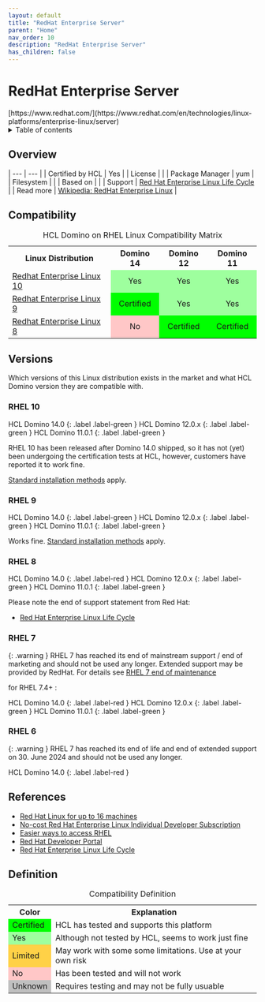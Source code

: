 ```yaml
---
layout: default
title: "RedHat Enterprise Server"
parent: "Home"
nav_order: 10
description: "RedHat Enterprise Server"
has_children: false
---
```

<h1>RedHat Enterprise Server</h1>
[https://www.redhat.com/](https://www.redhat.com/en/technologies/linux-platforms/enterprise-linux/server)

<details close markdown="block">
  <summary>
    Table of contents
  </summary>
  {: .text-delta }
1. TOC
{:toc}
</details>

## Overview

| --- | --- |
| Certified by HCL | Yes |
| License         |    |
| Package Manager | yum |
| Filesystem      |    |
| Based on        |    |
| Support         | [Red Hat Enterprise Linux Life Cycle](https://access.redhat.com/support/policy/updates/errata#Extended_Life_Cycle_Phase) |
| Read more       | [Wikipedia: RedHat Enterprise Linux](https://en.wikipedia.org/wiki/Red_Hat_Enterprise_Linux) |

## Compatibility

<table>
  <caption>HCL Domino on RHEL Linux Compatibility Matrix</caption>
  <tbody>
    <tr>
      <th>Linux Distribution</th>
      <th>Domino 14</th>
      <th>Domino 12</th>
      <th>Domino 11</th>
    </tr>
    <tr>
      <td><a href="#rhel-10">Redhat Enterprise Linux 10</a></td>
      <td style="background:#9EFF9E;text-align:center;" >Yes</td>
      <td style="background:#9EFF9E;text-align:center;" >Yes</td>
      <td style="background:#9EFF9E;text-align:center;" >Yes</td>
    </tr>
    <tr>
      <td><a href="#rhel-9">Redhat Enterprise Linux 9</a></td>
      <td style="background:#00FF00;text-align:center;" >Certified</td>
      <td style="background:#9EFF9E;text-align:center;" >Yes</td>
      <td style="background:#9EFF9E;text-align:center;" >Yes</td>
    </tr>
    <tr>
      <td><a href="#rhel-8">Redhat Enterprise Linux 8</a></td>
      <td style="background:#FFC7C7;text-align:center;" >No</td>
      <td style="background:#00FF00;text-align:center;" >Certified</td>
      <td style="background:#00FF00;text-align:center;" >Certified</td>
    </tr>
  </tbody>
</table>

## Versions
Which versions of this Linux distribution exists in the market and what HCL Domino version they are compatible with.

### RHEL 10

HCL Domino 14.0
{: .label .label-green }
HCL Domino 12.0.x
{: .label .label-green }
HCL Domino 11.0.1
{: .label .label-green }

RHEL 10 has been released after Domino 14.0 shipped, so it has not (yet) been undergoing the certification tests at HCL, however, customers have reported it to work fine.

[Standard installation methods](../installation.md) apply.


### RHEL 9

HCL Domino 14.0
{: .label .label-green }
HCL Domino 12.0.x
{: .label .label-green }
HCL Domino 11.0.1
{: .label .label-green }

Works fine. [Standard installation methods](../installation.md) apply.

### RHEL 8

HCL Domino 14.0
{: .label .label-red }
HCL Domino 12.0.x
{: .label .label-green }
HCL Domino 11.0.1
{: .label .label-green }

Please note the end of support statement from Red Hat:
* [Red Hat Enterprise Linux Life Cycle](https://access.redhat.com/support/policy/updates/errata#Extended_Life_Cycle_Phase)

### RHEL 7

{: .warning }
RHEL 7 has reached its end of mainstream support / end of marketing and should not be used any longer. Extended support may be provided by RedHat. For details see [RHEL 7 end of maintenance](https://www.redhat.com/en/technologies/linux-platforms/enterprise-linux/rhel-7-end-of-maintenance)

for RHEL 7.4+ :

HCL Domino 14.0
{: .label .label-red }
HCL Domino 12.0.x
{: .label .label-green }
HCL Domino 11.0.1
{: .label .label-green }

### RHEL 6
{: .warning }
RHEL 7 has reached its end of life and end of extended support on 30. June 2024 and should not be used any longer. 

HCL Domino 14.0
{: .label .label-red }


## References

* [Red Hat Linux for up to 16 machines](https://www.redhat.com/en/technologies/linux-platforms/enterprise-linux)
* [No-cost Red Hat Enterprise Linux Individual Developer Subscription](https://developers.redhat.com/articles/faqs-no-cost-red-hat-enterprise-linux)
* [Easier ways to access RHEL](https://www.redhat.com/en/blog/new-year-new-red-hat-enterprise-linux-programs-easier-ways-access-rhel)
* [Red Hat Developer Portal](https://developers.redhat.com/)
* [Red Hat Enterprise Linux Life Cycle](https://access.redhat.com/support/policy/updates/errata#Extended_Life_Cycle_Phase)

## Definition

<table>
  <caption>Compatibility Definition</caption>
  <tbody>
    <tr>
      <th>Color</th>
      <th>Explanation</th>
    </tr>
    <tr>
      <td style="background:#00FF00" title="">Certified</td>
      <td>HCL has tested and supports this platform</td>
    </tr>
    <tr>
      <td style="background:#9EFF9E" title="">Yes</td>
      <td>Although not tested by HCL, seems to work just fine</td>
    </tr>
    <tr>
      <td style="background:#FFD147" title="">Limited</td>
      <td>May work with some some limitations. Use at your own risk</td>
    </tr>
    <tr>
      <td style="background:#FFC7C7" title="">No</td>
      <td>Has been tested and will not work</td>
    </tr>
    <tr>
      <td style="background:#C0C0C0" title="">Unknown</td>
      <td>Requires testing and may not be fully usuable</td>
    </tr>
  </tbody>
</table>